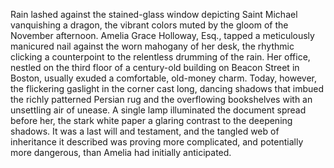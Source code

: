 Rain lashed against the stained-glass window depicting Saint Michael vanquishing a dragon, the vibrant colors muted by the gloom of the November afternoon.  Amelia Grace Holloway, Esq., tapped a meticulously manicured nail against the worn mahogany of her desk, the rhythmic clicking a counterpoint to the relentless drumming of the rain.  Her office, nestled on the third floor of a century-old building on Beacon Street in Boston, usually exuded a comfortable, old-money charm. Today, however, the flickering gaslight in the corner cast long, dancing shadows that imbued the richly patterned Persian rug and the overflowing bookshelves with an unsettling air of unease.  A single lamp illuminated the document spread before her, the stark white paper a glaring contrast to the deepening shadows.  It was a last will and testament, and the tangled web of inheritance it described was proving more complicated, and potentially more dangerous, than Amelia had initially anticipated.
